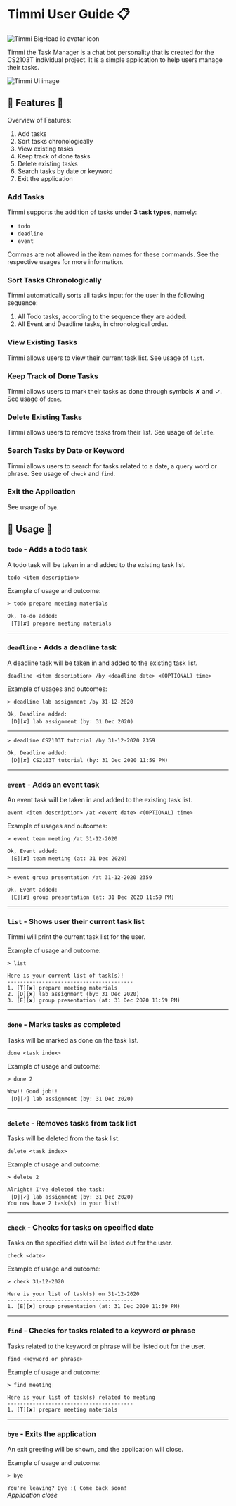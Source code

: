 # Timmi User Guide :clipboard:
![Timmi BigHead io avatar icon](../src/main/resources/images/BigheadDD.png)

Timmi the Task Manager is a chat bot personality that is created for the CS2103T 
individual project. It is a simple application to help users manage their tasks.

![Timmi Ui image](./Ui.png)

## :peach: Features :peach:
Overview of Features:
1. Add tasks
1. Sort tasks chronologically
1. View existing tasks
1. Keep track of done tasks
1. Delete existing tasks
1. Search tasks by date or keyword
1. Exit the application

### Add Tasks
Timmi supports the addition of tasks under **3 task types**, namely:
* `todo`
* `deadline`
* `event` 

Commas are not allowed in the item names for these commands.
See the respective usages for more information.

### Sort Tasks Chronologically
Timmi automatically sorts all tasks input for the user in the following sequence:
1. All Todo tasks, according to the sequence they are added.
1. All Event and Deadline tasks, in chronological order.

### View Existing Tasks
Timmi allows users to view their current task list. See usage of `list`.

### Keep Track of Done Tasks
Timmi allows users to mark their tasks as done through symbols ✘ and ✓. 
See usage of `done`.

### Delete Existing Tasks
Timmi allows users to remove tasks from their list. See usage of `delete`.

### Search Tasks by Date or Keyword
Timmi allows users to search for tasks related to a date, a query word or phrase.
See usage of `check` and `find`.

### Exit the Application
See usage of `bye`.

## :peach: Usage :peach:

### `todo` - Adds a todo task

A todo task will be taken in and added to the existing task list.

`todo <item description>`

Example of usage and outcome: 

`> todo prepare meeting materials`

`Ok, To-do added:`<br>
&nbsp;&nbsp;`[T][✘] prepare meeting materials`

---

### `deadline` - Adds a deadline task

A deadline task will be taken in and added to the existing task list.

`deadline <item description> /by <deadline date> <(OPTIONAL) time>`

Example of usages and outcomes: 

`> deadline lab assignment /by 31-12-2020`

`Ok, Deadline added:`<br>
&nbsp;&nbsp;`[D][✘] lab assignment (by: 31 Dec 2020)`

---

`> deadline CS2103T tutorial /by 31-12-2020 2359`

`Ok, Deadline added:`<br>
&nbsp;&nbsp;`[D][✘] CS2103T tutorial (by: 31 Dec 2020 11:59 PM)`

---

### `event` - Adds an event task

An event task will be taken in and added to the existing task list.

`event <item description> /at <event date> <(OPTIONAL) time>`

Example of usages and outcomes: 

`> event team meeting /at 31-12-2020`

`Ok, Event added:`<br>
&nbsp;&nbsp;`[E][✘] team meeting (at: 31 Dec 2020)`

---

`> event group presentation /at 31-12-2020 2359`

`Ok, Event added:`<br>
&nbsp;&nbsp;`[E][✘] group presentation (at: 31 Dec 2020 11:59 PM)`

---

### `list` - Shows user their current task list

Timmi will print the current task list for the user.

Example of usage and outcome: 

`> list`

`Here is your current list of task(s)!`<br>
`----------------------------------------`<br>
`1. [T][✘] prepare meeting materials`<br>
`2. [D][✘] lab assignment (by: 31 Dec 2020)`<br>
`3. [E][✘] group presentation (at: 31 Dec 2020 11:59 PM)`

---

### `done` - Marks tasks as completed

Tasks will be marked as done on the task list.

`done <task index>`

Example of usage and outcome: 

`> done 2`

`Wow!! Good job!!`<br>
&nbsp;&nbsp;`[D][✓] lab assignment (by: 31 Dec 2020)`

---

### `delete` - Removes tasks from task list

Tasks will be deleted from the task list.

`delete <task index>`

Example of usage and outcome: 

`> delete 2`

`Alright! I've deleted the task:`<br>
&nbsp;&nbsp;`[D][✓] lab assignment (by: 31 Dec 2020)`<br>
`You now have 2 task(s) in your list!`

---

### `check` - Checks for tasks on specified date

Tasks on the specified date will be listed out for the user.

`check <date>`

Example of usage and outcome: 

`> check 31-12-2020`

`Here is your list of task(s) on 31-12-2020`<br>
`----------------------------------------`<br>
`1. [E][✘] group presentation (at: 31 Dec 2020 11:59 PM)`

---

### `find` - Checks for tasks related to a keyword or phrase

Tasks related to the keyword or phrase will be listed out for the user.

`find <keyword or phrase>`

Example of usage and outcome: 

`> find meeting`

`Here is your list of task(s) related to meeting`<br>
`----------------------------------------`<br>
`1. [T][✘] prepare meeting materials`

---

### `bye` - Exits the application

An exit greeting will be shown, and the application will close.

Example of usage and outcome: 

`> bye`

`You're leaving? Bye :( Come back soon!`<br>
*Application close*
